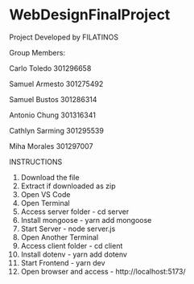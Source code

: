 # WebDesignFinalProject
Project Developed by FILATINOS

Group Members:

Carlo Toledo           301296658

Samuel Armesto         301275492

Samuel Bustos          301286314

Antonio Chung          301316341

Cathlyn Sarming        301295539

Miha Morales           301297007


INSTRUCTIONS
1. Download the file
2. Extract if downloaded as zip
3. Open VS Code
4. Open Terminal
5. Access  server folder - cd server
6. Install mongoose - yarn add mongoose
7. Start Server - node server.js
8. Open Another Terminal
9. Access  client folder - cd client
10. Install dotenv - yarn add dotenv
11. Start Frontend - yarn dev
12. Open browser and access - http://localhost:5173/
